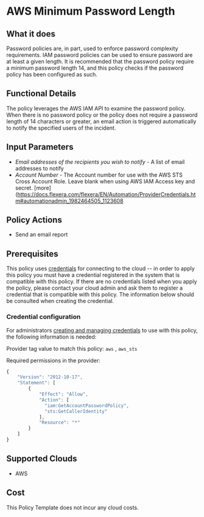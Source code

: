 # AWS Minimum Password Length

## What it does

Password policies are, in part, used to enforce password complexity requirements. IAM password policies can be used to ensure password are at least a given length. It is recommended that the password policy require a minimum password length 14, and this policy checks if the password policy has been configured as such.

## Functional Details

The policy leverages the AWS IAM API to examine the password policy. When there is no password policy or the policy does not require a password length of 14 characters or greater, an email action is triggered automatically to notify the specified users of the incident.

## Input Parameters

- *Email addresses of the recipients you wish to notify* - A list of email addresses to notify
- *Account Number* - The Account number for use with the AWS STS Cross Account Role.  Leave blank when using AWS IAM Access key and secret. [more](https://docs.flexera.com/flexera/EN/Automation/ProviderCredentials.htm#automationadmin_1982464505_1123608

## Policy Actions

- Send an email report

## Prerequisites

This policy uses [credentials](https://docs.flexera.com/flexera/EN/Automation/ManagingCredentialsExternal.htm) for connecting to the cloud -- in order to apply this policy you must have a credential registered in the system that is compatible with this policy. If there are no credentials listed when you apply the policy, please contact your cloud admin and ask them to register a credential that is compatible with this policy. The information below should be consulted when creating the credential.

### Credential configuration

For administrators [creating and managing credentials](https://docs.flexera.com/flexera/EN/Automation/ManagingCredentialsExternal.htm) to use with this policy, the following information is needed:

Provider tag value to match this policy: `aws` , `aws_sts`

Required permissions in the provider:

```javascript
{
    "Version": "2012-10-17",
    "Statement": [
        {
            "Effect": "Allow",
            "Action": [
              "iam:GetAccountPasswordPolicy",
              "sts:GetCallerIdentity"
            ],
            "Resource": "*"
        }
    ]
}
```

## Supported Clouds

- AWS

## Cost

This Policy Template does not incur any cloud costs.
